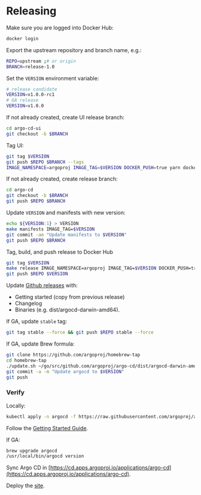 # Releasing

Make sure you are logged into Docker Hub:

```bash
docker login
```

Export the upstream repository and branch name, e.g.:

```bash
REPO=upstream ;# or origin 
BRANCH=release-1.0
```

Set the `VERSION` environment variable:

```bash 
# release candidate
VERSION=v1.0.0-rc1
# GA release
VERSION=v1.0.0
```

If not already created, create UI release branch:

```bash
cd argo-cd-ui
git checkout -b $BRANCH
```

Tag UI:

```bash
git tag $VERSION
git push $REPO $BRANCH --tags
IMAGE_NAMESPACE=argoproj IMAGE_TAG=$VERSION DOCKER_PUSH=true yarn docker
```

If not already created, create release branch:

```bash
cd argo-cd
git checkout -b $BRANCH
git push $REPO $BRANCH
```

Update `VERSION` and manifests with new version:

```bash
echo ${VERSION:1} > VERSION
make manifests IMAGE_TAG=$VERSION
git commit -am "Update manifests to $VERSION"
git push $REPO $BRANCH
```

Tag, build, and push release to Docker Hub

```bash
git tag $VERSION
make release IMAGE_NAMESPACE=argoproj IMAGE_TAG=$VERSION DOCKER_PUSH=true
git push $REPO $VERSION
```

Update [Github releases](https://github.com/argoproj/argo-cd/releases) with:

* Getting started (copy from previous release)
* Changelog
* Binaries (e.g. dist/argocd-darwin-amd64).


If GA, update `stable` tag:

```bash
git tag stable --force && git push $REPO stable --force
```

If GA, update Brew formula:

```bash
git clone https://github.com/argoproj/homebrew-tap
cd homebrew-tap
./update.sh ~/go/src/github.com/argoproj/argo-cd/dist/argocd-darwin-amd64
git commit -a -m "Update argocd to $VERSION"
git push
```

### Verify

Locally:

```bash
kubectl apply -n argocd -f https://raw.githubusercontent.com/argoproj/argo-cd/$VERSION/manifests/install.yaml
```

Follow the [Getting Started Guide](../getting_started/).

If GA:

```bash
brew upgrade argocd
/usr/local/bin/argocd version
```

Sync Argo CD in [https://cd.apps.argoproj.io/applications/argo-cd](https://cd.apps.argoproj.io/applications/argo-cd).

Deploy the [site](site.md).
